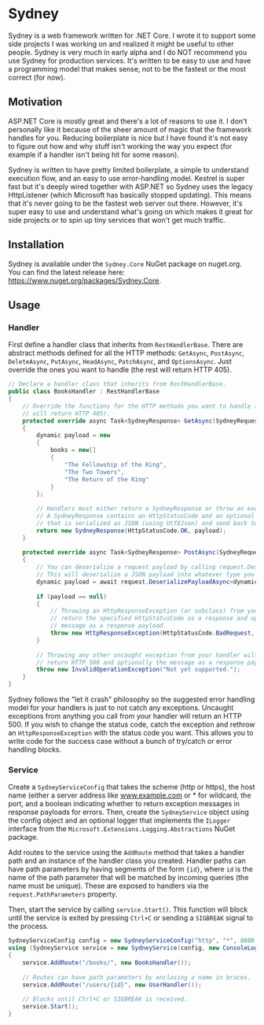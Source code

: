 # Sydney

Sydney is a web framework written for .NET Core. I wrote it to support some side projects I was working on and realized it might be useful to other people. Sydney is very much in early alpha and I do NOT recommend you use Sydney for production services. It's written to be easy to use and have a programming model that makes sense, not to be the fastest or the most correct (for now). 

## Motivation

ASP.NET Core is mostly great and there's a lot of reasons to use it. I don't personally like it because of the sheer amount of magic that the framework handles for you. Reducing boilerplate is nice but I have found it's not easy to figure out how and why stuff isn't working the way you expect (for example if a handler isn't being hit for some reason). 

Sydney is written to have pretty limited boilerplate, a simple to understand execution flow, and an easy to use error-handling model. Kestrel is super fast but it's deeply wired together with ASP.NET so Sydney uses the legacy HttpListener (which Microsoft has basically stopped updating). This means that it's never going to be the fastest web server out there. However, it's super easy to use and understand what's going on which makes it great for side projects or to spin up tiny services that won't get much traffic. 

## Installation

Sydney is available under the `Sydney.Core` NuGet package on nuget.org. You can find the latest release here: https://www.nuget.org/packages/Sydney.Core. 

## Usage

### Handler
First define a handler class that inherits from `RestHandlerBase`. There are abstract methods defined for all the HTTP methods: `GetAsync`, `PostAsync`, `DeleteAsync`, `PutAsync`, `HeadAsync`, `PatchAsync`, and `OptionsAsync`. Just override the ones you want to handle (the rest will return HTTP 405).

```csharp
// Declare a handler class that inherits from RestHandlerBase.
public class BooksHandler : RestHandlerBase
{
    // Override the functions for the HTTP methods you want to handle (the rest 
    // will return HTTP 405).
    protected override async Task<SydneyResponse> GetAsync(SydneyRequest request)
    {
        dynamic payload = new 
        { 
            books = new[] 
            { 
                "The Fellowship of the Ring", 
                "The Two Towers",
                "The Return of the King" 
            } 
        };
        
        // Handlers must either return a SydneyResponse or throw an exception.
        // A SydneyResponse contains an HttpStatusCode and an optional payload
        // that is serialized as JSON (using Utf8Json) and send back to the client.
        return new SydneyResponse(HttpStatusCode.OK, payload);
    }
    
    protected override async Task<SydneyResponse> PostAsync(SydneyRequest request)
    {
        // You can deserialize a request payload by calling request.DeserializePayloadAsync<T>().
        // This will deserialize a JSON payload into whatever type you have defined. 
        dynamic payload = await request.DeserializePayloadAsync<dynamic>();
        
        if (payload == null)
        {
            // Throwing an HttpResponseException (or subclass) from your handler will
            // return the specified HttpStatusCode as a response and optionally the
            // message as a response payload. 
            throw new HttpResponseException(HttpStatusCode.BadRequest, "Payload is null");
        }
        
        // Throwing any other uncaught exception from your handler will
        // return HTTP 500 and optionally the message as a response payload.
        throw new InvalidOperationException("Not yet supported.");
    }
}
```

Sydney follows the "let it crash" philosophy so the suggested error handling model for your handlers is just to not catch any exceptions. Uncaught exceptions from anything you call from your handler will return an HTTP 500. If you wish to change the status code, catch the exception and rethrow an `HttpResponseException` with the status code you want. This allows you to write code for the success case without a bunch of try/catch or error handling blocks. 

### Service

Create a `SydneyServiceConfig` that takes the scheme (http or https), the host name (either a server address like www.example.com or * for wildcard, the port, and a boolean indicating whether to return exception messages in response payloads for errors. Then, create the `SydneyService` object using the config object and an optional logger that implements the `ILogger` interface from the `Microsoft.Extensions.Logging.Abstractions` NuGet package. 

Add routes to the service using the `AddRoute` method that takes a handler path and an instance of the handler class you created. Handler paths can have path parameters by having segments of the form `{id}`, where `id` is the name of the path parameter that will be matched by incoming queries (the name must be unique). These are exposed to handlers via the `request.PathParameters` property. 

Then, start the service by calling `service.Start()`. This function will block until the service is exited by pressing `Ctrl+C` or sending a `SIGBREAK` signal to the process. 

```csharp
SydneyServiceConfig config = new SydneyServiceConfig("http", "*", 8080, returnExceptionMessagesInResponse: true);
using (SydneyService service = new SydneyService(config, new ConsoleLogger()))
{
    service.AddRoute("/books/", new BooksHandler());
    
    // Routes can have path parameters by enclosing a name in braces.
    service.AddRoute("/users/{id}", new UserHandler());
    
    // Blocks until Ctrl+C or SIGBREAK is received.
    service.Start();
}
```